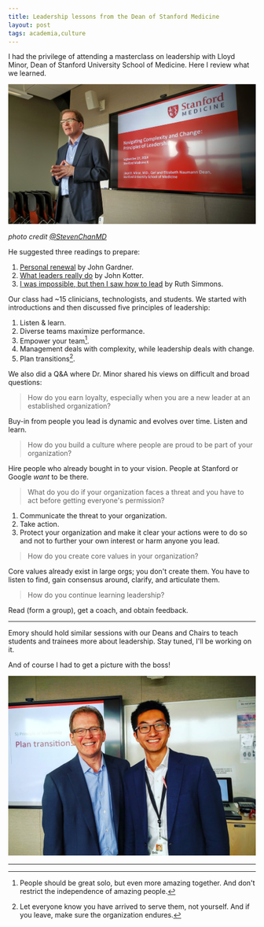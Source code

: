 ```yaml
---
title: Leadership lessons from the Dean of Stanford Medicine
layout: post
tags: academia,culture
---
```


I had the privilege of attending a masterclass on leadership with Lloyd Minor, Dean of Stanford University School of Medicine. Here I review what we learned.

![Dean Minor](/assets/minor1.jpg)

*photo credit [@StevenChanMD](http://twitter.com/StevenChanMD)*

He suggested three readings to prepare:

1. [Personal renewal](assets/masterclass_gardner.pdf) by John Gardner.
2. [What leaders really do](assets/masterclass_kotter.pdf) by John Kotter.
3. [I was impossible, but then I saw how to lead](assets/masterclass_simmons.pdf) by Ruth Simmons.

Our class had ~15 clinicians, technologists, and students. We started with introductions and then discussed five principles of leadership:

1. Listen & learn.
2. Diverse teams maximize performance.
3. Empower your team[^footnote1].
4. Management deals with complexity, while leadership deals with change.
5. Plan transitions[^footnote2].

We also did a Q&A where Dr. Minor shared his views on difficult and broad questions:

> How do you earn loyalty, especially when you are a new leader at an established organization?

Buy-in from people you lead is dynamic and evolves over time. Listen and learn.

> How do you build a culture where people are proud to be part of your organization?

Hire people who already bought in to your vision. People at Stanford or Google *want* to be there.

> What do you do if your organization faces a threat and you have to act before getting everyone's permission?

1. Communicate the threat to your organization.
2. Take action.
3. Protect your organization and make it clear your actions were to do so and not to further your own interest or harm anyone you lead.

> How do you create core values in your organization?

Core values already exist in large orgs; you don't create them. You have to listen to find, gain consensus around, clarify, and articulate them.

> How do you continue learning leadership?

Read (form a group), get a coach, and obtain feedback.

---

Emory should hold similar sessions with our Deans and Chairs to teach students and trainees more about leadership. Stay tuned, I'll be working on it.

And of course I had to get a picture with the boss!

![selfie](/assets/minor2.jpg)

---

[^footnote1]: People should be great solo, but even more amazing together. And don't restrict the independence of amazing people.
[^footnote2]: Let everyone know you have arrived to serve them, not yourself. And if you leave, make sure the organization endures.
